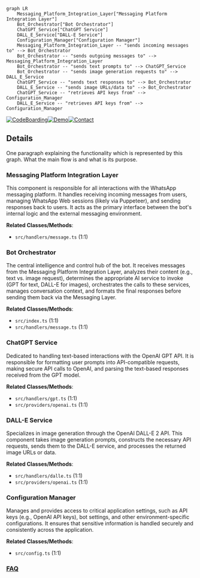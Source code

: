 ```mermaid
graph LR
    Messaging_Platform_Integration_Layer["Messaging Platform Integration Layer"]
    Bot_Orchestrator["Bot Orchestrator"]
    ChatGPT_Service["ChatGPT Service"]
    DALL_E_Service["DALL-E Service"]
    Configuration_Manager["Configuration Manager"]
    Messaging_Platform_Integration_Layer -- "sends incoming messages to" --> Bot_Orchestrator
    Bot_Orchestrator -- "sends outgoing messages to" --> Messaging_Platform_Integration_Layer
    Bot_Orchestrator -- "sends text prompts to" --> ChatGPT_Service
    Bot_Orchestrator -- "sends image generation requests to" --> DALL_E_Service
    ChatGPT_Service -- "sends text responses to" --> Bot_Orchestrator
    DALL_E_Service -- "sends image URLs/data to" --> Bot_Orchestrator
    ChatGPT_Service -- "retrieves API keys from" --> Configuration_Manager
    DALL_E_Service -- "retrieves API keys from" --> Configuration_Manager
```

[![CodeBoarding](https://img.shields.io/badge/Generated%20by-CodeBoarding-9cf?style=flat-square)](https://github.com/CodeBoarding/GeneratedOnBoardings)[![Demo](https://img.shields.io/badge/Try%20our-Demo-blue?style=flat-square)](https://www.codeboarding.org/demo)[![Contact](https://img.shields.io/badge/Contact%20us%20-%20contact@codeboarding.org-lightgrey?style=flat-square)](mailto:contact@codeboarding.org)

## Details

One paragraph explaining the functionality which is represented by this graph. What the main flow is and what is its purpose.

### Messaging Platform Integration Layer
This component is responsible for all interactions with the WhatsApp messaging platform. It handles receiving incoming messages from users, managing WhatsApp Web sessions (likely via Puppeteer), and sending responses back to users. It acts as the primary interface between the bot's internal logic and the external messaging environment.


**Related Classes/Methods**:

- `src/handlers/message.ts` (1:1)


### Bot Orchestrator
The central intelligence and control hub of the bot. It receives messages from the Messaging Platform Integration Layer, analyzes their content (e.g., text vs. image request), determines the appropriate AI service to invoke (GPT for text, DALL-E for images), orchestrates the calls to these services, manages conversation context, and formats the final responses before sending them back via the Messaging Layer.


**Related Classes/Methods**:

- `src/index.ts` (1:1)
- `src/handlers/message.ts` (1:1)


### ChatGPT Service
Dedicated to handling text-based interactions with the OpenAI GPT API. It is responsible for formatting user prompts into API-compatible requests, making secure API calls to OpenAI, and parsing the text-based responses received from the GPT model.


**Related Classes/Methods**:

- `src/handlers/gpt.ts` (1:1)
- `src/providers/openai.ts` (1:1)


### DALL-E Service
Specializes in image generation through the OpenAI DALL-E 2 API. This component takes image generation prompts, constructs the necessary API requests, sends them to the DALL-E service, and processes the returned image URLs or data.


**Related Classes/Methods**:

- `src/handlers/dalle.ts` (1:1)
- `src/providers/openai.ts` (1:1)


### Configuration Manager
Manages and provides access to critical application settings, such as API keys (e.g., OpenAI API keys), bot settings, and other environment-specific configurations. It ensures that sensitive information is handled securely and consistently across the application.


**Related Classes/Methods**:

- `src/config.ts` (1:1)




### [FAQ](https://github.com/CodeBoarding/GeneratedOnBoardings/tree/main?tab=readme-ov-file#faq)